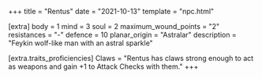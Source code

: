 +++
title = "Rentus"
date = "2021-10-13"
template = "npc.html"

[extra]
body = 1
mind = 3
soul = 2
maximum_wound_points = "2"
resistances = "-"
defence = 10
planar_origin = "Astralar"
description = "Feykin wolf-like man with an astral sparkle"

[extra.traits_proficiencies]
Claws = "Rentus has claws strong enough to act as weapons and gain +1 to Attack Checks with them."
+++
